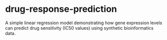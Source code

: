 # drug-response-prediction
A simple linear regression model demonstrating how gene expression levels can predict drug sensitivity (IC50 values) using synthetic bioinformatics data.
